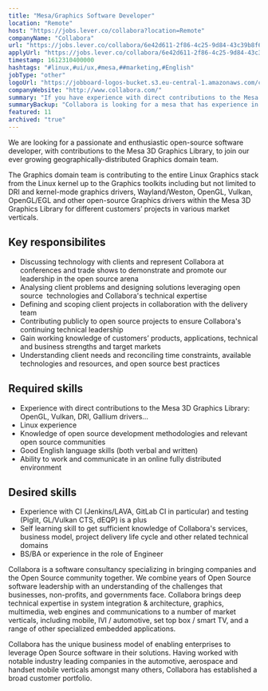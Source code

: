 ```yaml
---
title: "Mesa/Graphics Software Developer"
location: "Remote"
host: "https://jobs.lever.co/collabora?location=Remote"
companyName: "Collabora"
url: "https://jobs.lever.co/collabora/6e42d611-2f86-4c25-9d84-43c39b8f6c3c"
applyUrl: "https://jobs.lever.co/collabora/6e42d611-2f86-4c25-9d84-43c39b8f6c3c/apply"
timestamp: 1612310400000
hashtags: "#linux,#ui/ux,#mesa,##marketing,#English"
jobType: "other"
logoUrl: "https://jobboard-logos-bucket.s3.eu-central-1.amazonaws.com/collabora"
companyWebsite: "http://www.collabora.com/"
summary: "If you have experience with direct contributions to the Mesa 3D Graphics Library, Collabora has a job opening for a Graphics Software Developer"
summaryBackup: "Collabora is looking for a mesa that has experience in: #linux, #marketing, #ui/ux."
featured: 11
archived: "true"
---
```


We are looking for a passionate and enthusiastic open-source software developer, with contributions to the Mesa 3D Graphics Library, to join our ever growing geographically-distributed Graphics domain team.

The Graphics domain team is contributing to the entire Linux Graphics stack from the Linux kernel up to the Graphics toolkits including but not limited to DRI and kernel-mode graphics drivers, Wayland/Weston, OpenGL, Vulkan, OpenGL/EGL and other open-source Graphics drivers within the Mesa 3D Graphics Library for different customers’ projects in various market verticals.

## Key responsibilites

*   Discussing technology with clients and represent Collabora at conferences and trade shows to demonstrate and promote our leadership in the open source arena
*   Analysing client problems and designing solutions leveraging open source  technologies and Collabora's technical expertise
*   Defining and scoping client projects in collaboration with the delivery team
*   Contributing publicly to open source projects to ensure Collabora's continuing technical leadership
*   Gain working knowledge of customers’ products, applications, technical and business strengths and target markets
*   Understanding client needs and reconciling time constraints, available technologies and resources, and open source best practices

## Required skills

*   Experience with direct contributions to the Mesa 3D Graphics Library: OpenGL, Vulkan, DRI, Gallium drivers...
*   Linux experience
*   Knowledge of open source development methodologies and relevant open source communities
*   Good English language skills (both verbal and written)
*   Ability to work and communicate in an online fully distributed environment

## Desired skills

*   Experience with CI (Jenkins/LAVA, GitLab CI in particular) and testing (Piglit, GL/Vulkan CTS, dEQP) is a plus
*   Self learning skill to get sufficient knowledge of Collabora's services, business model, project delivery life cycle and other related technical domains
*   BS/BA or experience in the role of Engineer

Collabora is a software consultancy specializing in bringing companies and the Open Source community together. We combine years of Open Source software leadership with an understanding of the challenges that businesses, non-profits, and governments face. Collabora brings deep technical expertise in system integration & architecture, graphics, multimedia, web engines and communications to a number of market verticals, including mobile, IVI / automotive, set top box / smart TV, and a range of other specialized embedded applications.

Collabora has the unique business model of enabling enterprises to leverage Open Source software in their solutions. Having worked with notable industry leading companies in the automotive, aerospace and handset mobile verticals amongst many others, Collabora has established a broad customer portfolio.
